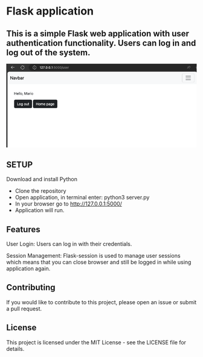 # Flask application

## This is a simple Flask web application with user authentication functionality. Users can log in and log out of the system.

<img src="https://github.com/gines18/Flask/blob/main/img/Screenshot%202023-11-18%20at%2018.30.44.png"/>

## SETUP
Download and install Python

- Clone the repository
- Open application, in terminal enter: python3 server.py
- In your browser go to http://127.0.0.1:5000/
- Application will run. 

## Features
User Login: Users can log in with their credentials.

Session Management: Flask-session is used to manage user sessions which means that you can close browser and still be logged in while using application again. 

## Contributing
If you would like to contribute to this project, please open an issue or submit a pull request.

## License
This project is licensed under the MIT License - see the LICENSE file for details.
